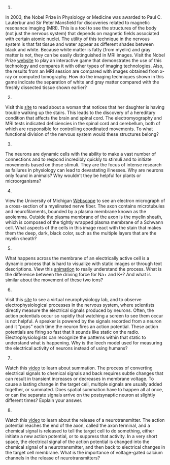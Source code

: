 1. 

In 2003, the Nobel Prize in Physiology or Medicine was awarded to Paul C.
Lauterbur and Sir Peter Mansfield for discoveries related to magnetic
resonance imaging (MRI). This is a tool to see the structures of the body (not
just the nervous system) that depends on magnetic fields associated with
certain atomic nuclei. The utility of this technique in the nervous system is
that fat tissue and water appear as different shades between black and white.
Because white matter is fatty (from myelin) and gray matter is not, they can
be easily distinguished in MRI images. Visit the Nobel Prize
[website](http://openstax.org/l/nobel_2) to play an interactive game that
demonstrates the use of this technology and compares it with other types of
imaging technologies. Also, the results from an MRI session are compared with
images obtained from x-ray or computed tomography. How do the imaging
techniques shown in this game indicate the separation of white and gray matter
compared with the freshly dissected tissue shown earlier?

2. 

Visit this [site](http://openstax.org/l/troublewstairs) to read about a woman
that notices that her daughter is having trouble walking up the stairs. This
leads to the discovery of a hereditary condition that affects the brain and
spinal cord. The electromyography and MRI tests indicated deficiencies in the
spinal cord and cerebellum, both of which are responsible for controlling
coordinated movements. To what functional division of the nervous system would
these structures belong?

3. 

The neurons are dynamic cells with the ability to make a vast number of
connections and to respond incredibly quickly to stimuli and to initiate
movements based on those stimuli. They are the focus of intense research as
failures in physiology can lead to devastating illnesses. Why are neurons only
found in animals? Why wouldn’t they be helpful for plants or microorganisms?

4. 

View the University of Michigan [Webscope](http://openstax.org/l/nervefiber)
to see an electron micrograph of a cross-section of a myelinated nerve fiber.
The axon contains microtubules and neurofilaments, bounded by a plasma
membrane known as the axolemma. Outside the plasma membrane of the axon is the
myelin sheath, which is composed of the tightly wrapped plasma membrane of a
Schwann cell. What aspects of the cells in this image react with the stain
that makes them the deep, dark, black color, such as the multiple layers that
are the myelin sheath?

5. 

What happens across the membrane of an electrically active cell is a dynamic
process that is hard to visualize with static images or through text
descriptions. View this [animation](http://openstax.org/l/dynamic1) to really
understand the process. What is the difference between the driving force for
Na+ and K+? And what is similar about the movement of these two ions?

6. 

Visit this [site](http://openstax.org/l/neurolab) to see a virtual
neurophysiology lab, and to observe electrophysiological processes in the
nervous system, where scientists directly measure the electrical signals
produced by neurons. Often, the action potentials occur so rapidly that
watching a screen to see them occur is not helpful. A speaker is powered by
the signals recorded from a neuron and it “pops” each time the neuron fires an
action potential. These action potentials are firing so fast that it sounds
like static on the radio. Electrophysiologists can recognize the patterns
within that static to understand what is happening. Why is the leech model
used for measuring the electrical activity of neurons instead of using humans?

7. 

Watch this [video](http://openstax.org/l/summation) to learn about summation.
The process of converting electrical signals to chemical signals and back
requires subtle changes that can result in transient increases or decreases in
membrane voltage. To cause a lasting change in the target cell, multiple
signals are usually added together, or summated. Does spatial summation have
to happen all at once, or can the separate signals arrive on the postsynaptic
neuron at slightly different times? Explain your answer.

8. 

Watch this [video](http://openstax.org/l/neurotrans) to learn about the
release of a neurotransmitter. The action potential reaches the end of the
axon, called the axon terminal, and a chemical signal is released to tell the
target cell to do something, either initiate a new action potential, or to
suppress that activity. In a very short space, the electrical signal of the
action potential is changed into the chemical signal of a neurotransmitter,
and then back to electrical changes in the target cell membrane. What is the
importance of voltage-gated calcium channels in the release of
neurotransmitters?

